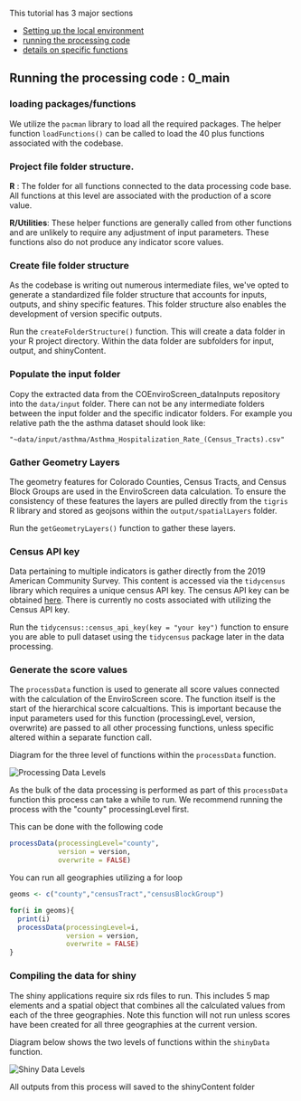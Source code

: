 This tutorial has 3 major sections
- [Setting up the local environment](https://geospatialcentroid.github.io/COEnviroScreen/dataProcessing/localEnv.html)
- [running the processing code](https://geospatialcentroid.github.io/COEnviroScreen/dataProcessing/processData.html)
- [details on specific functions](https://geospatialcentroid.github.io/COEnviroScreen/dataProcessing/individualFunctions.html)



## Running the processing code : 0_main

### loading packages/functions

We utilize the `pacman` library to load all the required packages. The helper function `loadFunctions()` can be called to load the 40 plus functions associated with the codebase.

### Project file folder structure.

**R** : The folder for all functions connected to the data processing code base. All functions at this level are associated with the production of a score value.

**R/Utilities**: These helper functions are generally called from other functions and are unlikely to require any adjustment of input parameters. These functions also do not produce any indicator score values.

### Create file folder structure

As the codebase is writing out numerous intermediate files, we've opted to generate a standardized file folder structure that accounts for inputs, outputs, and shiny specific features. This folder structure also enables the development of version specific outputs.

Run the `createFolderStructure()` function. This will create a data folder in your R project directory. Within the data folder are subfolders for input, output, and shinyContent.

### Populate the input folder

Copy the extracted data from the COEnviroScreen_dataInputs repository into the `data/input` folder. There can not be any intermediate folders between the input folder and the specific indicator folders. For example you relative path the the asthma dataset should look like:

`"~data/input/asthma/Asthma_Hospitalization_Rate_(Census_Tracts).csv"`


### Gather Geometry Layers

The geometry features for Colorado Counties, Census Tracts, and Census Block Groups are used in the EnviroScreen data calculation. To ensure the consistency of these features the layers are pulled directly from the `tigris` R library and stored as geojsons within the `output/spatialLayers` folder.

Run the `getGeometryLayers()` function to gather these layers.

### Census API key

Data pertaining to multiple indicators is gather directly from the 2019 American Community Survey. This content is accessed via the `tidycensus` library which requires a unique census API key. The census API key can be obtained [here](https://api.census.gov/data/key_signup.html). There is currently no costs associated with utilizing the Census API key.

Run the `tidycensus::census_api_key(key = "your key")` function to ensure you are able to pull dataset using the `tidycensus` package later in the data processing.


### Generate the score values

The `processData` function is used to generate all score values connected with the calculation of the EnviroScreen score. The function itself is the start of the hierarchical score calcualtions. This is important because the input parameters used for this function (processingLevel, version, overwrite) are passed to all other processing functions, unless specific altered within a separate function call.

Diagram for the three level of functions within the `processData` function.


![Processing Data Levels](/COEnviroScreen/dataProcessing/processData.jpg)


 As the bulk of the data processing is performed as part of this `processData` function this process can take a while to run. We recommend running the process with the "county" processingLevel first.

 This can be done with the following code
 ```r
 processData(processingLevel="county",
             version = version,
             overwrite = FALSE)
 ```
You can run all geographies utilizing a for loop

```r
geoms <- c("county","censusTract","censusBlockGroup")

for(i in geoms){
  print(i)
  processData(processingLevel=i,
              version = version,
              overwrite = FALSE)
}
```

### Compiling the data for shiny

The shiny applications require six rds files to run. This includes 5 map elements and a spatial object that combines all the calculated values from each of the three geographies. Note this function will not run unless scores have been created for all three geographies at the current version.

Diagram below shows the two levels of functions within the `shinyData` function.

![Shiny Data Levels](/COEnviroScreen/dataProcessing/shinyData.jpg)

All outputs from this process will saved to the shinyContent folder
